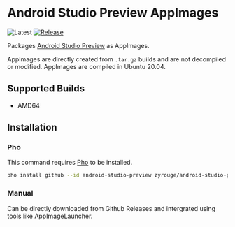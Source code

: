 # Android Studio Preview AppImages

![![Latest](https://github.com/zyrouge/android-studio-preview-appimage/releases/latest)](https://img.shields.io/github/v/release/zyrouge/android-studio-preview-appimage)
[![Release](https://github.com/zyrouge/android-studio-preview-appimage/actions/workflows/release.yml/badge.svg)](https://github.com/zyrouge/android-studio-preview-appimage/actions/workflows/release.yml)

Packages [Android Studio Preview](https://developer.android.com/studio/preview) as AppImages.

AppImages are directly created from `.tar.gz` builds and are not decompiled or modified. AppImages are compiled in Ubuntu 20.04.

## Supported Builds

-   AMD64

## Installation

### Pho

This command requires [Pho](https://github.com/zyrouge/pho) to be installed.

```bash
pho install github --id android-studio-preview zyrouge/android-studio-preview-appimage
```

### Manual

Can be directly downloaded from Github Releases and intergrated using tools like AppImageLauncher.
